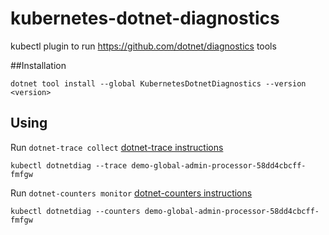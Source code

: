 # kubernetes-dotnet-diagnostics
kubectl plugin to run https://github.com/dotnet/diagnostics tools

##Installation
```
dotnet tool install --global KubernetesDotnetDiagnostics --version <version>
```

## Using

Run `dotnet-trace collect` [dotnet-trace instructions](https://github.com/dotnet/diagnostics/blob/master/documentation/dotnet-trace-instructions.md)
```shell
kubectl dotnetdiag --trace demo-global-admin-processor-58dd4cbcff-fmfgw
```

Run `dotnet-counters monitor` [dotnet-counters instructions](https://github.com/dotnet/diagnostics/blob/master/documentation/dotnet-counters-instructions.md)
```shell
kubectl dotnetdiag --counters demo-global-admin-processor-58dd4cbcff-fmfgw
```